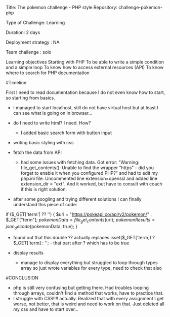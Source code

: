 Title: The pokemon challenge - PHP style
Repository: challenge-pokemon-php

Type of Challenge: Learning

Duration: 2 days

Deployment strategy : NA

Team challenge : solo

Learning objectives
Starting with PHP
To be able to write a simple condition and a simple loop
To know how to access external resources (API)
To know where to search for PHP documentation


#Timeline

First I need to read documentation because I do not even know how to start, so starting from basics.
- I managed to start localhost, still do not have virtual host but at least I can see what is going on in browser...
- do I need to write html? I need. How? 
  - I added basic search form with button input
- writing basic styling with css
- fetch the data from API
  - had some issues with fetching data. Got error: "Warning: file_get_contents(): Unable to find the wrapper "https" - did you forget to enable it when you configured PHP?"
    and had to edit my php.ini file. Uncommented line extension=openssl and added line extension_dir = "ext". 
    And it worked, but have to consult with coach if this is right solution.
    
- after some googling and trying different solutions I can finally understand this piece of code:

if ($_GET['term'] ?? '') {
$url = "https://pokeapi.co/api/v2/pokemon/" . $_GET["term"];
$pokemonData = file_get_contents($url);
$pokemonResults = json_decode($pokemonData, true);
        }

- found out that this double ?? actually replaces isset($_GET['term]) ? $_GET['term] : ''; - that part after ? which has to be true


- display results
    - manage to display everything but struggled to loop through types array so just wrote variables for every type, need to check that also
  
#CONCLUSION 
- php is still very confusing but getting there. Had troubles looping through arrays, couldn't find a method that works, have to practice that.
- I struggle with CSS!!!! actually. Realized that with every assignment I get worse, not better, that is weird and need to work on that. Just deleted all my css and have to start over...




